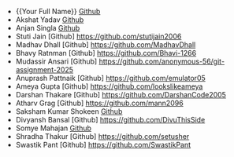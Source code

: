 - {{Your Full Name}} [Github](https://github.com/kaurjasleen240305)
- Akshat Yadav [Github](https://github.com/Akshat1276)
- Anjan Singla [Github](https://github.com/AnjanSingla)
- Stuti Jain [Github] https://github.com/stutijain2006
- Madhav Dhall [Github] https://github.com/MadhavDhall
- Bhavy Ratnman [Github] https://github.com/Bhavi-1266
- Mudassir Ansari [Github] https://github.com/anonymous-56/git-assignment-2025
- Anuprash Pattnaik [Github] https://github.com/emulator05
- Ameya Gupta [Github]  https://github.com/lookslikeameya
- Darshan Thakare [Github] https://github.com/DarshanCode2005
- Atharv Grag [Github] https://github.com/mann2096
- Saksham Kumar Shokeen [Github](https://github.com/sakshamshokeen7)
- Divyansh Bansal [Github] https://github.com/DivuThisSide
- Somye Mahajan [Github](https://github.com/sommye-ctr)
- Shradha Thakur [Github] https://github.com/setusher
- Swastik Pant [Github] https://github.com/SwastikPant
